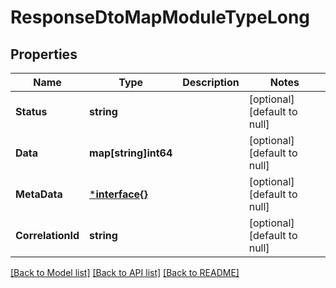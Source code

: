 # ResponseDtoMapModuleTypeLong

## Properties
Name | Type | Description | Notes
------------ | ------------- | ------------- | -------------
**Status** | **string** |  | [optional] [default to null]
**Data** | **map[string]int64** |  | [optional] [default to null]
**MetaData** | [***interface{}**](interface{}.md) |  | [optional] [default to null]
**CorrelationId** | **string** |  | [optional] [default to null]

[[Back to Model list]](../README.md#documentation-for-models) [[Back to API list]](../README.md#documentation-for-api-endpoints) [[Back to README]](../README.md)

